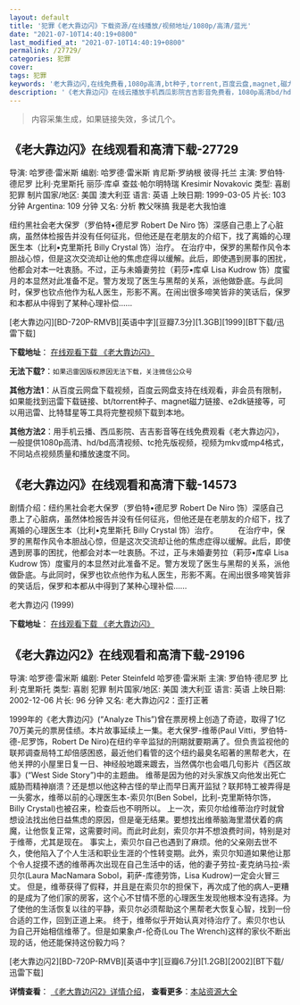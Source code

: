 ```yaml
---
layout: default
title: '犯罪《老大靠边闪》下载资源/在线播放/视频地址/1080p/高清/蓝光'
date: "2021-07-10T14:40:19+0800"
last_modified_at: "2021-07-10T14:40:19+0800"
permalink: /27729/
categories: 犯罪
cover:
tags: 犯罪
keywords: '老大靠边闪,在线免费看,1080p高清,bt种子,torrent,百度云盘,magnet,磁力链,迅雷下载资源'
description: '《老大靠边闪》在线云播放手机西瓜影院吉吉影音免费看，1080p高清bd/hd未删减完整版和tc抢先枪版，mkv/mp4格式，附带bt/torrent种子、magnet/磁力链、百度云盘、网盘资源迅雷下载链接'
---
```


>内容采集生成，如果链接失效，多试几个。


## 《老大靠边闪》在线观看和高清下载-27729

导演: 哈罗德·雷米斯 编剧: 哈罗德·雷米斯 肯尼斯·罗纳根 彼得·托兰 主演: 罗伯特·德尼罗 比利·克里斯托 丽莎·库卓 查兹·帕尔明特瑞 Kresimir Novakovic 类型: 喜剧 犯罪 制片国家/地区: 美国 澳大利亚 语言: 英语 上映日期: 1999-03-05 片长: 103 分钟 Argentina: 109 分钟 又名: 分析 教父咪搞 我是老大我怕谁

纽约黑社会老大保罗（罗伯特•德尼罗 Robert De Niro 饰）深感自己患上了心脏病，虽然体检报告并没有任何征兆，但他还是在老朋友的介绍下，找了离婚的心理医生本（比利•克里斯托 Billy Crystal 饰）治疗。 在治疗中，保罗的黑帮作风令本胆战心惊，但是这次交流却让他的焦虑症得以缓解。此后，即使遇到房事的困扰，他都会对本一吐衷肠。不过，正与未婚妻劳拉（莉莎•库卓 Lisa Kudrow 饰）度蜜月的本显然对此准备不足。警方发现了医生与黑帮的关系，派他做卧底。与此同时，保罗也钦点他作为私人医生，形影不离。在闹出很多啼笑皆非的笑话后，保罗和本都从中得到了某种心理补偿……


[老大靠边闪][BD-720P-RMVB][英语中字][豆瓣7.3分][1.3GB][1999][BT下载/迅雷下载]

**下载地址**： [在线观看下载 《老大靠边闪》](https://www.btdx8.com/torrent/analyze_this_1999.html) 


**无法下载?**：`如果迅雷因版权原因无法下载，关注微信公众号 `

**其他方法1**：从百度云网盘下载视频，百度云网盘支持在线观看，非会员有限制，如果能找到迅雷下载链接、bt/torrent种子、magnet磁力链接、e2dk链接等，可以用迅雷、比特彗星等工具将完整视频下载到本地。

**其他方法2**：用手机云播、西瓜影院、吉吉影音等在线免费观看《老大靠边闪》，一般提供1080p高清、hd/bd高清视频、tc抢先版视频，视频为mkv或mp4格式，不同站点视频质量和播放速度不同。


## 《老大靠边闪》在线观看和高清下载-14573

剧情介绍：纽约黑社会老大保罗（罗伯特•德尼罗 Robert De Niro 饰）深感自己患上了心脏病，虽然体检报告并没有任何征兆，但他还是在老朋友的介绍下，找了离婚的心理医生本（比利•克里斯托 Billy Crystal 饰）治疗。  　　在治疗中，保罗的黑帮作风令本胆战心惊，但是这次交流却让他的焦虑症得以缓解。此后，即使遇到房事的困扰，他都会对本一吐衷肠。不过，正与未婚妻劳拉（莉莎•库卓 Lisa Kudrow 饰）度蜜月的本显然对此准备不足。警方发现了医生与黑帮的关系，派他做卧底。与此同时，保罗也钦点他作为私人医生，形影不离。在闹出很多啼笑皆非的笑话后，保罗和本都从中得到了某种心理补偿……


老大靠边闪 (1999)

**下载地址**： [在线观看下载 《老大靠边闪》](https://www.btbtdy.me/btdy/dy5161.html) 


## 《老大靠边闪2》在线观看和高清下载-29196

导演: 哈罗德·雷米斯 编剧: Peter Steinfeld 哈罗德·雷米斯 主演: 罗伯特·德尼罗 比利·克里斯托 类型: 喜剧 犯罪 制片国家/地区: 美国 澳大利亚 语言: 英语 上映日期: 2002-12-06 片长: 96 分钟 又名: 老大靠边闪2：歪打正著

1999年的《老大靠边闪》(“Analyze This”)曾在票房榜上创造了奇迹，取得了1亿70万美元的票房佳绩。本片故事延续上一集。老大保罗-维蒂(Paul Vitti，罗伯特-德-尼罗饰，Robert De Niro)在纽约辛辛监狱的刑期就要期满了。但负责监视他的联邦调查局特工却倍感困惑，最近他们看管的这个纽约最臭名昭著的黑帮老大，在他关押的小屋里日复一日、神经般地踱来踱去，当然偶尔也会唱几句影片《西区故事》(“West Side Story”)中的主题曲。 维蒂是因为他的对头家族又向他发出死亡威胁而精神崩溃？还是想以他这种古怪的举止而早日离开监狱？联邦特工被弄得是一头雾水，维蒂以前的心理医生本-索贝尔(Ben Sobel，比利-克里斯特尔饰，Billy Crystal)也被召来，检查后也不明所以。 上一次，索贝尔给维蒂治疗时就曾想设法找出他日益焦虑的原因，但是毫无结果。要想找出维蒂脑海里潜伏着的病魔，让他恢复正常，这需要时间。而此时此刻，索贝尔并不想浪费时间，特别是对于维蒂，尤其是现在。 事实上，索贝尔自己也遇到了麻烦。他的父亲刚去世不久，使他陷入了个人生活和职业生涯的个性转变期。此外，索贝尔知道如果他让那个令人捉摸不透的维蒂再次出现在自己生活中的话，他的妻子劳拉-麦克纳马拉-索贝尔(Laura MacNamara Sobol，莉萨-库德劳饰，Lisa Kudrow)一定会火冒三丈。 但是，维蒂获得了假释，并且是在索贝尔的担保下，再次成了他的病人–更糟的是成为了他们家的房客，这个心不甘情不愿的心理医生发现他根本没有选择。为了使他的生活恢复以往的平静，索贝尔必须帮助这个黑帮老大恢复心智，找到一份合适的工作，回到正道上来。 终于，维蒂似乎开始认真对待治疗了。索贝尔也认为自己开始相信维蒂了。但是如果象卢-伦奇(Lou The Wrench)这样的家伙不断出现的话，他还能保持这份毅力吗？


[老大靠边闪2][BD-720P-RMVB][英语中字][豆瓣6.7分][1.2GB][2002][BT下载/迅雷下载]

**详情查看**： [《老大靠边闪2》详情介绍](/movie/29196/)， **查看更多**：[本站资源大全](/movie/t/all/)

